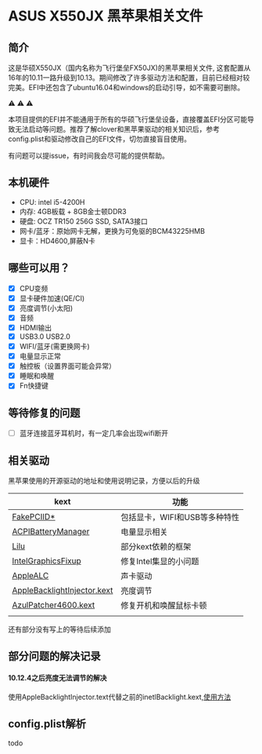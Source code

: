 # ASUS X550JX 黑苹果相关文件
## 简介
这是华硕X550JX（国内名称为飞行堡垒FX50JX)的黑苹果相关文件, 这套配置从16年的10.11一路升级到10.13。期间修改了许多驱动方法和配置，目前已经相对较完美。EFI中还包含了ubuntu16.04和windows的启动引导，如不需要可删除。

:warning: :warning: :warning: 

本项目提供的EFI并不能通用于所有的华硕飞行堡垒设备，直接覆盖EFI分区可能导致无法启动等问题。推荐了解clover和黑苹果驱动的相关知识后，参考config.plist和驱动修改自己的EFI文件，切勿直接盲目使用。

有问题可以提issue，有时间我会尽可能的提供帮助。 
## 本机硬件
- CPU: intel i5-4200H
- 内存: 4GB板载 + 8GB金士顿DDR3
- 硬盘: OCZ TR150 256G SSD, SATA3接口
- 网卡/蓝牙：原始网卡无解，更换为可免驱的BCM43225HMB
- 显卡：HD4600,屏蔽N卡
## 哪些可以用？
- [x] CPU变频
- [x] 显卡硬件加速(QE/CI)
- [x] 亮度调节(小太阳)
- [x] 音频
- [x] HDMI输出
- [x] USB3.0 USB2.0
- [x] WIFI/蓝牙(需更换网卡)
- [x] 电量显示正常
- [x] 触控板（设置界面可能会异常）
- [x] 睡眠和唤醒
- [x] Fn快捷键

## 等待修复的问题
- [ ] 蓝牙连接蓝牙耳机时，有一定几率会出现wifi断开

## 相关驱动
黑苹果使用的开源驱动的地址和使用说明记录，方便以后的升级


| kext  | 功能 | 
| ---------- | -----------|
| [FakePCIID*](https://github.com/RehabMan/OS-X-Fake-PCI-ID)  |包括显卡，WIFI和USB等多种特性|
|[ACPIBatteryManager](https://github.com/RehabMan/OS-X-ACPI-Battery-Driver)|电量显示相关|
|[Lilu](https://github.com/vit9696/Lilu)|部分kext依赖的框架|
|[IntelGraphicsFixup](https://sourceforge.net/projects/intelgraphicsfixup/)|修复Intel集显的小问题|
|[AppleALC](https://github.com/vit9696/AppleALC)|声卡驱动|
|[AppleBacklightInjector.kext](https://www.tonymacx86.com/threads/guide-laptop-backlight-control-using-applebacklightinjector-kext.218222/)|亮度调节|
|[AzulPatcher4600.kext](https://github.com/coderobe/AzulPatcher4600)|修复开机和唤醒鼠标卡顿|
|||

还有部分没有写上的等待后续添加	
## 部分问题的解决记录
#### 10.12.4之后亮度无法调节的解决
使用AppleBacklightInjector.text代替之前的inetlBacklight.kext,[使用方法](https://www.tonymacx86.com/threads/guide-laptop-backlight-control-using-applebacklightinjector-kext.218222/)

## config.plist解析
todo
